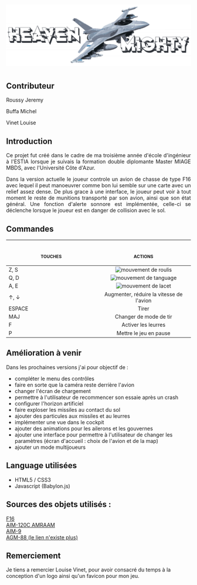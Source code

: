 <p align="center">
  <img src = "https://github.com/jeremy-roussy/Heaven_Mighty/blob/main/assets/images/title.svg" title = "logo du jeu" alt = "logo du jeu">
</p>
<h1></h1>

<h2>Contributeur</h2>

<p>Roussy Jeremy</p>
<p>Buffa Michel</p>
<p>Vinet Louise</p>

<h2>Introduction</h2>

<div align="justify">
  <p>Ce projet fut créé dans le cadre de ma troisième année d'école d'ingénieur à l'ESTIA lorsque je suivais la formation double diplomante Master MIAGE MBDS, avec l'Université Côte d'Azur.</p>
  <p>Dans la version actuelle le joueur controle un avion de chasse de type F16 avec lequel il peut manoeuvrer comme bon lui semble sur une carte avec un relief assez dense. De plus grace à une interface, le joueur peut voir à tout moment le reste de munitions transporté par son avion, ainsi que son état général. Une fonction d'alerte sonnore est implémentée, celle-ci se déclenche lorsque le joueur est en danger de collision avec le sol.</p>
</div>

<h2>Commandes</h2>

<table>
    <thead>
        <tr>
            <th align="center">
              <img width="500">
              <p> 
                <small>TOUCHES</small>
              </p>
            </th>
            <th align="center">
              <img width="500">
              <p> 
                <small>ACTIONS</small>
              </p>
            </th>
        </tr>
    </thead>
    <tbody>
        <tr>
            <td>Z, S</td>
            <td align="center"><img src = "https://upload.wikimedia.org/wikipedia/commons/thumb/c/cc/Aileron_roll.gif/270px-Aileron_roll.gif" title = "mouvement de roulis" alt = "mouvement de roulis"></td>
        </tr>
        <tr>
            <td>Q, D</td>
            <td align="center"><img src = "https://upload.wikimedia.org/wikipedia/commons/thumb/e/ec/Aileron_pitch.gif/270px-Aileron_pitch.gif" title = "mouvement de tanguage" alt = "mouvement de tanguage"></td>
        </tr>
        <tr>
            <td>A, E</td>
            <td align="center"><img src = "https://upload.wikimedia.org/wikipedia/commons/thumb/9/96/Aileron_yaw.gif/270px-Aileron_yaw.gif" title = "mouvement de lacet" alt = "mouvement de lacet"></td>
        </tr>
        <tr>
            <td>↑, ↓</td>
            <td align="center">Augmenter, réduire la vitesse de l'avion</td>
        </tr>
        <tr>
            <td>ESPACE</td>
            <td align="center">Tirer</td>
        </tr>
        <tr>
            <td>MAJ</td>
            <td align="center">Changer de mode de tir</td>
        </tr>
        <tr>
            <td>F</td>
            <td align="center">Activer les leurres</td>
        </tr>
        <tr>
            <td>P</td>
            <td align="center">Mettre le jeu en pause</td>
        </tr>
    </tbody>
</table>

<h2>Amélioration à venir</h2>

<p>Dans les prochaines versions j'ai pour objectif de :</p>
<ul>
  <li>compléter le menu des contrôles</li>
  <li>faire en sorte que la caméra reste derrière l'avion</li>
  <li>changer l'écran de chargement</li>
  <li>permettre à l'utilisateur de recommencer son essaie après un crash</li>
  <li>configurer l'horizon artificiel</li>
  <li>faire exploser les missiles au contact du sol</li>
  <li>ajouter des particules aux missiles et au leurres</li>
  <li>implémenter une vue dans le cockpit</li>
  <li>ajouter des animations pour les ailerons et les gouvernes</li>
  <li>ajouter une interface pour permettre à l'utilisateur de changer les paramètres (écran d'accueil : choix de l'avion et de la map)</li>
  <li>ajouter un mode multijoueurs</li>
</ul>

<h2>Language utilisées</h2>

<ul>
  <li>HTML5 / CSS3</li>
  <li>Javascript (Babylon.js)</li>
</ul>

<h2>Sources des objets utilisés :</h2>

<a href="https://sketchfab.com/3d-models/f-16-b61ad1fce1934784b2338d740ea282d9" title="link to F16 model">F16</a>
<br>
<a href="https://sketchfab.com/3d-models/aim-120c-amraam-62b79b0f76e44684ad43adcc2ae3cdb9" title="link to AIM-120C AMRAAM model">AIM-120C AMRAAM</a>
<br>
<a href="https://www.turbosquid.com/fr/3d-models/free-3ds-mode-missile-aim-9-sidewinder/924208" title="link to AIM-9 model">AIM-9</a>
<br>
<a href="" title="link to AGM-88 model">AGM-88 (le lien n'existe plus)</a>

<h2>Remerciement</h2>

<p>Je tiens a remercier Louise Vinet, pour avoir consacré du temps à la conception d'un logo ainsi qu'un favicon pour mon jeu.</p>
